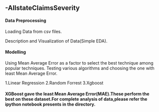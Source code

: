 ## -AllstateClaimsSeverity

#### Data Preprocessing
Loading Data from csv files.

Description and Visualization of Data(Simple EDA).

#### Modelling
Using Mean Average Error as a factor to select the best technique among popular techniques.
Testing various algorithms and choosing the one with least Mean Average Error.

1.Linear Regression
2.Random Forrest
3.Xgboost

#### XGBoost gave the least Mean Average Error(MAE).These perform the best on these dataset.For complete analysis of data,please refer the ipython notebook presents in the directory.
